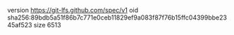 version https://git-lfs.github.com/spec/v1
oid sha256:89bdb5a51f86b7c771e0ceb11829ef9a083f87f76b15ffc04399bbe2345af523
size 6513

